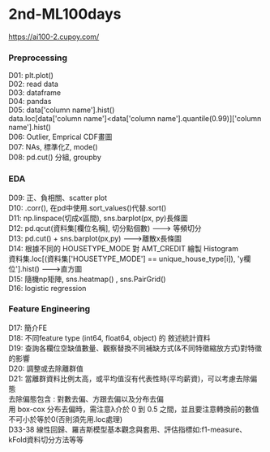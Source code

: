# 2nd-ML100days
https://ai100-2.cupoy.com/

### Preprocessing  
D01: plt.plot()  
D02: read data  
D03: dataframe  
D04: pandas  
D05: data['column name'].hist()  
     data.loc[data['column name']<data['column name'].quantile(0.99)]['column name'].hist()  
D06: Outlier, Emprical CDF畫圖  
D07: NAs, 標準化Z, mode()  
D08: pd.cut() 分組, groupby  

### EDA 
D09: 正、負相關、scatter plot  
D10: .corr(), 在pd中使用.sort_values()代替.sort()  
D11: np.linspace(切成x區間), sns.barplot(px, py)長條圖  
D12: pd.qcut(資料集[欄位名稱], 切分點個數) ---> 等頻切分  
D13: pd.cut() + sns.barplot(px,py) --->離散x長條圖  
D14: 根據不同的 HOUSETYPE_MODE 對 AMT_CREDIT 繪製 Histogram  
     資料集.loc[(資料集['HOUSETYPE_MODE'] == unique_house_type[i]), 'y欄位'].hist() --->直方圖  
D15: 隨機np矩陣, sns.heatmap() , sns.PairGrid()  
D16: logistic regression  

### Feature Engineering
D17: 簡介FE  
D18: 不同feature type (int64, float64, object) 的 敘述統計資料  
D19: 查詢各欄位空缺值數量、觀察替換不同補缺方式(&不同特徵縮放方式)對特徵的影響  
D20: 調整或去除離群值  
D21: 當離群資料比例太高，或平均值沒有代表性時(平均薪資)，可以考慮去除偏態  
去除偏態包含 : 對數去偏、方跟去偏以及分布去偏  
用 box-cox 分布去偏時，需注意λ介於 0 到 0.5 之間，並且要注意轉換前的數值不可小於等於0(否則須先用.loc處理)  
D33-38 線性回歸、羅吉斯模型基本觀念與套用、評估指標如:f1-measure、kFold資料切分方法等等  